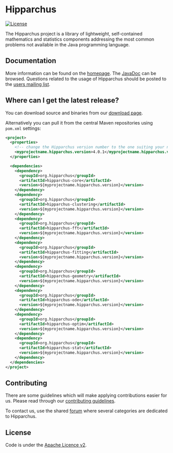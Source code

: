 <!---
 Licensed to the Hipparchus project under one or more
 contributor license agreements.  See the NOTICE file distributed with
 this work for additional information regarding copyright ownership.
 The Hipparchus project this file to You under the Apache License, Version 2.0
 (the "License"); you may not use this file except in compliance with
 the License.  You may obtain a copy of the License at

      https://www.apache.org/licenses/LICENSE-2.0

 Unless required by applicable law or agreed to in writing, software
 distributed under the License is distributed on an "AS IS" BASIS,
 WITHOUT WARRANTIES OR CONDITIONS OF ANY KIND, either express or implied.
 See the License for the specific language governing permissions and
 limitations under the License.
-->

Hipparchus
==========

[![License](http://img.shields.io/:license-apache-blue.svg)](https://www.apache.org/licenses/LICENSE-2.0.html)

The Hipparchus project is a library of lightweight, self-contained
mathematics and statistics components addressing the most common
problems not available in the Java programming language.

Documentation
-------------

More information can be found on the [homepage](https://hipparchus.org/).
The [JavaDoc](https://hipparchus.org/apidocs) can be browsed.
Questions related to the usage of Hipparchus should be posted to the [users mailing list](mailto:users@hipparchus.org).

Where can I get the latest release?
-----------------------------------
You can download source and binaries from our [download page](https://hipparchus.org/downloads.html).

Alternatively you can pull it from the central Maven repositories using `pom.xml` settings:

```xml
<project>
  <properties>
    <!-- change the Hipparchus version number to the one suiting your needs -->
    <myprojectname.hipparchus.version>4.0.1</myprojectname.hipparchus.version>
  </properties>

  <dependencies>
    <dependency>
      <groupId>org.hipparchus</groupId>
      <artifactId>hipparchus-core</artifactId>
      <version>${myprojectname.hipparchus.version}</version>
    </dependency>
    <dependency>
      <groupId>org.hipparchus</groupId>
      <artifactId>hipparchus-clustering</artifactId>
      <version>${myprojectname.hipparchus.version}</version>
    </dependency>
    <dependency>
      <groupId>org.hipparchus</groupId>
      <artifactId>hipparchus-fft</artifactId>
      <version>${myprojectname.hipparchus.version}</version>
    </dependency>
    <dependency>
      <groupId>org.hipparchus</groupId>
      <artifactId>hipparchus-fitting</artifactId>
      <version>${myprojectname.hipparchus.version}</version>
    </dependency>
    <dependency>
      <groupId>org.hipparchus</groupId>
      <artifactId>hipparchus-geometry</artifactId>
      <version>${myprojectname.hipparchus.version}</version>
    </dependency>
    <dependency>
      <groupId>org.hipparchus</groupId>
      <artifactId>hipparchus-ode</artifactId>
      <version>${myprojectname.hipparchus.version}</version>
    </dependency>
    <dependency>
      <groupId>org.hipparchus</groupId>
      <artifactId>hipparchus-optim</artifactId>
      <version>${myprojectname.hipparchus.version}</version>
    </dependency>
    <dependency>
      <groupId>org.hipparchus</groupId>
      <artifactId>hipparchus-stat</artifactId>
      <version>${myprojectname.hipparchus.version}</version>
    </dependency>
  </dependencies>
</project>
```

Contributing
------------

There are some guidelines which
will make applying contributions easier for us. Please read through our
[contributing guidelines](https://github.com/Hipparchus-Math/hipparchus/blob/main/CONTRIBUTING.md).

To contact us, use the shared [forum](https://forum.orekit.org/categories) where several categories
are dedicated to Hipparchus.

License
-------

Code is under the [Apache Licence v2](https://www.apache.org/licenses/LICENSE-2.0.txt).
